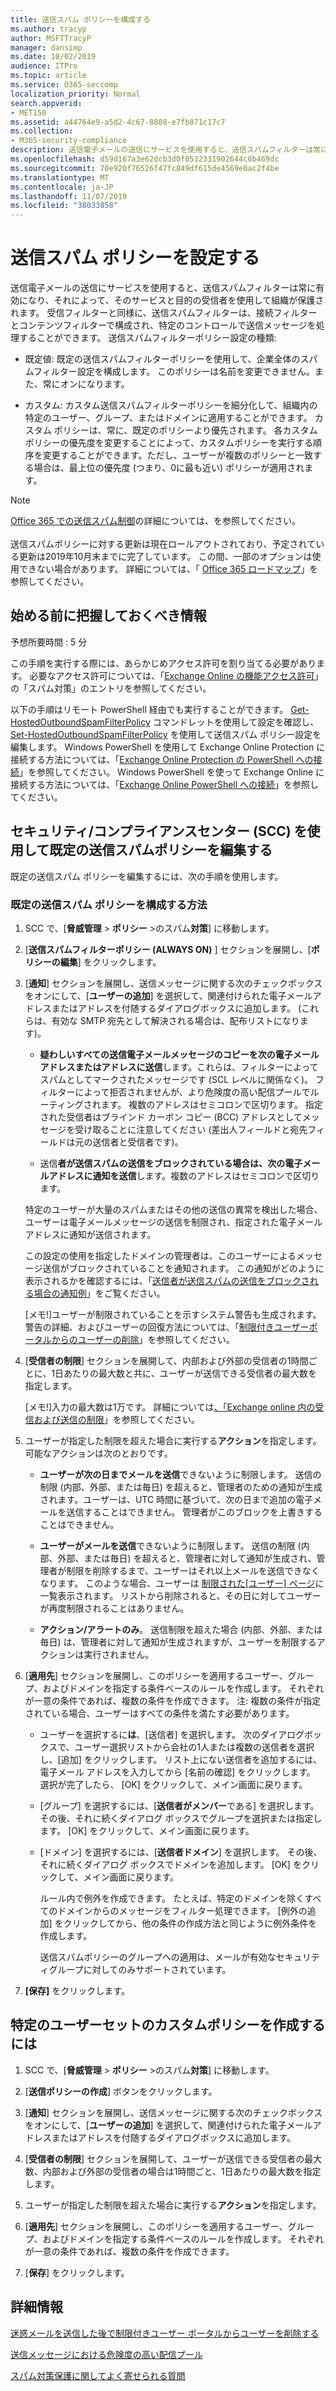 ```yaml
---
title: 送信スパム ポリシーを構成する
ms.author: tracyp
author: MSFTTracyP
manager: dansimp
ms.date: 10/02/2019
audience: ITPro
ms.topic: article
ms.service: O365-seccomp
localization_priority: Normal
search.appverid:
- MET150
ms.assetid: a44764e9-a5d2-4c67-8888-e7fb871c17c7
ms.collection:
- M365-security-compliance
description: 送信電子メールの送信にサービスを使用すると、送信スパムフィルターは常に有効になり、それによって、そのサービスと目的の受信者を使用して組織が保護されます。
ms.openlocfilehash: d59d167a3e62dcb3d0f0532331902644c6b469dc
ms.sourcegitcommit: 70e920f76526f47fc849df615de4569e0ac2f4be
ms.translationtype: MT
ms.contentlocale: ja-JP
ms.lasthandoff: 11/07/2019
ms.locfileid: "38033858"
---
```

# <a name="configure-the-outbound-spam-policy"></a>送信スパム ポリシーを設定する

送信電子メールの送信にサービスを使用すると、送信スパムフィルターは常に有効になり、それによって、そのサービスと目的の受信者を使用して組織が保護されます。 受信フィルターと同様に、送信スパムフィルターは、接続フィルターとコンテンツフィルターで構成され、特定のコントロールで送信メッセージを処理することができます。 送信スパムフィルターポリシー設定の種類:

- 既定値: 既定の送信スパムフィルターポリシーを使用して、企業全体のスパムフィルター設定を構成します。 このポリシーは名前を変更できません。また、常にオンになります。

- カスタム: カスタム送信スパムフィルターポリシーを細分化して、組織内の特定のユーザー、グループ、またはドメインに適用することができます。 カスタム ポリシーは、常に、既定のポリシーより優先されます。 各カスタムポリシーの優先度を変更することによって、カスタムポリシーを実行する順序を変更することができます。ただし、ユーザーが複数のポリシーと一致する場合は、最上位の優先度 (つまり、0に最も近い) ポリシーが適用されます。

> [!NOTE]
> [Office 365 での送信スパム制御](https://docs.microsoft.com/office365/securitycompliance/outbound-spam-controls)の詳細については、を参照してください。 <br><br> 送信スパムポリシーに対する更新は現在ロールアウトされており、予定されている更新は2019年10月末までに完了しています。 この間、一部のオプションは使用できない場合があります。  詳細については、「 [Office 365 ロードマップ](https://www.microsoft.com/microsoft-365/roadmap?featureid=54125)」を参照してください。 

## <a name="what-do-you-need-to-know-before-you-begin"></a>始める前に把握しておくべき情報
<a name="sectionSection0"> </a>

予想所要時間 : 5 分

この手順を実行する際には、あらかじめアクセス許可を割り当てる必要があります。 必要なアクセス許可については、「[Exchange Online の機能アクセス許可](https://technet.microsoft.com/library/15073ce1-0917-403b-8839-02a2ebc96e16.aspx)」の「スパム対策」のエントリを参照してください。

以下の手順はリモート PowerShell 経由でも実行することができます。 [Get-HostedOutboundSpamFilterPolicy](https://technet.microsoft.com/library/8f15c83c-c10a-4d9d-b135-35321430bdc2.aspx) コマンドレットを使用して設定を確認し、[Set-HostedOutboundSpamFilterPolicy](https://technet.microsoft.com/library/665d1b04-d4b5-4a0e-811a-4e37096ccbfd.aspx) を使用して送信スパム ポリシー設定を編集します。 Windows PowerShell を使用して Exchange Online Protection に接続する方法については、「[Exchange Online Protection の PowerShell への接続](https://go.microsoft.com/fwlink/p/?linkid=627290)」を参照してください。 Windows PowerShell を使って Exchange Online に接続する方法については、「[Exchange Online PowerShell への接続](https://go.microsoft.com/fwlink/p/?linkid=396554)」を参照してください。

## <a name="use-the-security-and-compliance-center-scc-to-edit-the-default-outbound-spam-policy"></a>セキュリティ/コンプライアンスセンター (SCC) を使用して既定の送信スパムポリシーを編集する

既定の送信スパム ポリシーを編集するには、次の手順を使用します。

### <a name="to-configure-the-default-outbound-spam-policy"></a>既定の送信スパム ポリシーを構成する方法

1. SCC で、[**脅威管理** \> **ポリシー** \>のスパム**対策**] に移動します。

2. [**送信スパムフィルターポリシー (ALWAYS ON)** ] セクションを展開し、[**ポリシーの編集**] をクリックします。

3. [**通知**] セクションを展開し、送信メッセージに関する次のチェックボックスをオンにして、[**ユーザーの追加**] を選択して、関連付けられた電子メールアドレスまたはアドレスを付随するダイアログボックスに追加します。 (これらは、有効な SMTP 宛先として解決される場合は、配布リストになります)。

   - **疑わしいすべての送信電子メールメッセージのコピーを次の電子メールアドレスまたはアドレスに送信**します。これらは、フィルターによってスパムとしてマークされたメッセージです (SCL レベルに関係なく)。 フィルターによって拒否されませんが、より危険度の高い配信プールでルーティングされます。 複数のアドレスはセミコロンで区切ります。 指定された受信者はブラインド カーボン コピー (BCC) アドレスとしてメッセージを受け取ることに注意してください (差出人フィールドと宛先フィールドは元の送信者と受信者です)。

   - 送信**者が送信スパムの送信をブロックされている場合は、次の電子メールアドレスに通知を送信**します。複数のアドレスはセミコロンで区切ります。

   特定のユーザーが大量のスパムまたはその他の送信の異常を検出した場合、ユーザーは電子メールメッセージの送信を制限され、指定された電子メールアドレスに通知が送信されます。

   この設定の使用を指定したドメインの管理者は、このユーザーによるメッセージ送信がブロックされていることを通知されます。  この通知がどのように表示されるかを確認するには、「[送信者が送信スパムの送信をブロックされる場合の通知例](sample-notification-when-a-sender-is-blocked-sending-outbound-spam.md)」をご覧ください。

   [メモ!]ユーザーが制限されていることを示すシステム警告も生成されます。  警告の詳細、およびユーザーの回復方法については、「[制限付きユーザーポータルからのユーザーの削除](removing-user-from-restricted-users-portal-after-spam.md)」を参照してください。

4. [**受信者の制限**] セクションを展開して、内部および外部の受信者の1時間ごとに、1日あたりの最大数と共に、ユーザーが送信できる受信者の最大数を指定します。

    [メモ!]入力の最大数は1万です。  詳細については[、「Exchange online 内の受信および送信の制限](https://docs.microsoft.com/office365/servicedescriptions/exchange-online-service-description/exchange-online-limits#receiving-and-sending-limits)」を参照してください。

7. ユーザーが指定した制限を超えた場合に実行する**アクション**を指定します。  可能なアクションは次のとおりです。
    * **ユーザーが次の日までメールを送信**できないように制限します。  送信の制限 (内部、外部、または毎日) を超えると、管理者のための通知が生成されます。ユーザーは、UTC 時間に基づいて、次の日まで追加の電子メールを送信することはできません。 管理者がこのブロックを上書きすることはできません。

    * **ユーザーがメールを送信**できないように制限します。  送信の制限 (内部、外部、または毎日) を超えると、管理者に対して通知が生成され、管理者が制限を削除するまで、ユーザーはそれ以上メールを送信できなくなります。  このような場合、ユーザーは [制限された[ユーザー] ページ](removing-user-from-restricted-users-portal-after-spam.md)に一覧表示されます。  リストから削除されると、その日に対してユーザーが再度制限されることはありません。

    * **アクション/アラートのみ**。 送信制限を超えた場合 (内部、外部、または毎日) は、管理者に対して通知が生成されますが、ユーザーを制限するアクションは実行されません。

6. [**適用先**] セクションを展開し、このポリシーを適用するユーザー、グループ、およびドメインを指定する条件ベースのルールを作成します。 それぞれが一意の条件であれば、複数の条件を作成できます。  注: 複数の条件が指定されている場合、ユーザーはすべての条件を満たす必要があります。  

      * ユーザーを選択するに**は**、[送信者] を選択します。 次のダイアログボックスで、ユーザー選択リストから会社の1人または複数の送信者を選択し、[追加] をクリックします。 リスト上にない送信者を追加するには、電子メール アドレスを入力してから [名前の確認] をクリックします。 選択が完了したら、 [OK] をクリックして、メイン画面に戻ります。

      * [グループ] を選択するには、[**送信者がメンバー**である] を選択します。 その後、それに続くダイアログ ボックスでグループを選択または指定します。 [OK] をクリックして、メイン画面に戻ります。

      * [ドメイン] を選択するには、[**送信者ドメイン**] を選択します。 その後、それに続くダイアログ ボックスでドメインを追加します。 [OK] をクリックして、メイン画面に戻ります。

        ルール内で例外を作成できます。 たとえば、特定のドメインを除くすべてのドメインからのメッセージをフィルター処理できます。 [例外の追加] をクリックしてから、他の条件の作成方法と同じように例外条件を作成します。

        送信スパムポリシーのグループへの適用は、メールが有効なセキュリティグループに対してのみサポートされています。

7. **[保存]** をクリックします。

## <a name="to-create-a-custom-policy-for-a-specific-set-of-users"></a>特定のユーザーセットのカスタムポリシーを作成するには
1. SCC で、[**脅威管理** \> **ポリシー** \>のスパム**対策**] に移動します。

2. [**送信ポリシーの作成**] ボタンをクリックします。

3. [**通知**] セクションを展開し、送信メッセージに関する次のチェックボックスをオンにして、[**ユーザーの追加**] を選択して、関連付けられた電子メールアドレスまたはアドレスを付随するダイアログボックスに追加します。

4. [**受信者の制限**] セクションを展開して、ユーザーが送信できる受信者の最大数、内部および外部の受信者の場合は1時間ごと、1日あたりの最大数を指定します。

7. ユーザーが指定した制限を超えた場合に実行する**アクション**を指定します。

6. [**適用先**] セクションを展開し、このポリシーを適用するユーザー、グループ、およびドメインを指定する条件ベースのルールを作成します。 それぞれが一意の条件であれば、複数の条件を作成できます。  

8. [**保存**] をクリックします。

## <a name="for-more-information"></a>詳細情報

[迷惑メールを送信した後で制限付きユーザー ポータルからユーザーを削除する](https://docs.microsoft.com/office365/SecurityCompliance/removing-user-from-restricted-users-portal-after-spam)

[送信メッセージにおける危険度の高い配信プール](high-risk-delivery-pool-for-outbound-messages.md)

[スパム対策保護に関してよく寄せられる質問](anti-spam-protection-faq.md)
